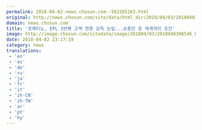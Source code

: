 ```yaml
---
permalink: 2018-04-02-news.chosun.com--562205163.html
original: http://news.chosun.com/site/data/html_dir/2018/04/03/2018040300564.html
domain: news.chosun.com
title: '포체티노, EPL 3번째 고액 연봉 감독 눈앞...손흥민 등 재계약이 조건'
image: http://image.chosun.com/sitedata/image/201804/03/2018040300546_0.jpg
date: 2018-04-02 23:17:19
category: news
translations: 
 - 'en'
 - 'es'
 - 'de'
 - 'ru'
 - 'ja'
 - 'fr'
 - 'it'
 - 'zh-CN'
 - 'zh-TW'
 - 'ar'
 - 'pt'
 - 'hy'
---
```


